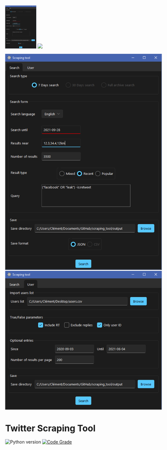 <p float="left">
  <img src="https://github.com/Wazzabeee/scraping_tool/blob/main/src/images/screenshots/search_tab.PNG" width="100" />
  <img src="/img2.pnhttps://github.com/Wazzabeee/scraping_tool/blob/main/src/images/screenshots/user_tab.PNGg" width="100" /> 
</p>

![alt text](https://github.com/Wazzabeee/scraping_tool/blob/main/src/images/screenshots/search_tab.PNG)
![alt text](https://github.com/Wazzabeee/scraping_tool/blob/main/src/images/screenshots/user_tab.PNG)
# Twitter Scraping Tool
 
![Python version](https://img.shields.io/badge/Python-3.8-blue)
[![Code Grade](https://www.code-inspector.com/project/29438/score/svg)](https://frontend.code-inspector.com/project/29438/dashboard)


